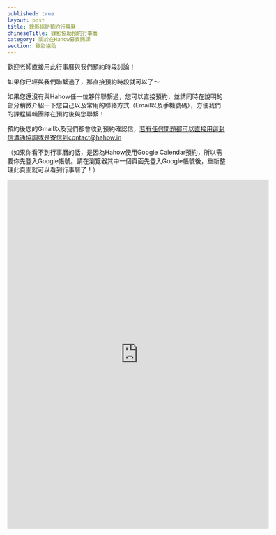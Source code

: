 ```yaml
---
published: true
layout: post
title: 錄影協助預約行事曆
chineseTitle: 錄影協助預約行事曆
category: 關於在Hahow募資開課
section: 錄影協助
---
```

 

歡迎老師直接用此行事曆與我們預約時段討論！

如果你已經與我們聯繫過了，那直接預約時段就可以了～

如果您還沒有與Hahow任一位夥伴聯繫過，您可以直接預約，並請同時在說明的部分稍微介紹一下您自己以及常用的聯絡方式（Email以及手機號碼），方便我們的課程編輯團隊在預約後與您聯繫！

預約後您的Gmail以及我們都會收到預約確認信，若有任何問題都可以直接用這封信溝通協調或是寄信到contact@hahow.in

（如果你看不到行事曆的話，是因為Hahow使用Google Calendar預約，所以需要你先登入Google帳號。請在瀏覽器其中一個頁面先登入Google帳號後，重新整理此頁面就可以看到行事曆了！）

<iframe style="border: 0;" src="https://calendar.google.com/calendar/selfsched?sstoken=UUFfRkNtaE9XSXREfGRlZmF1bHR8ZTg2MWNiZDk5N2E5YTE1NmQ2NTdkMmU5MDFjMDYwYzE" width="600" height="800" frameborder="0" scrolling="no"></iframe>